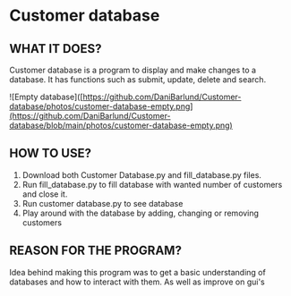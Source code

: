 # Customer database

## WHAT IT DOES?

Customer database is a program to display and make changes to a database. It has functions such as submit, update, delete and search.

![Empty database]([https://github.com/DaniBarlund/Customer-database/photos/customer-database-empty.png](https://github.com/DaniBarlund/Customer-database/blob/main/photos/customer-database-empty.png)
  
## HOW TO USE?

1. Download both Customer Database.py and fill_database.py files.
2. Run fill_database.py to fill database with wanted number of customers and close it.
3. Run customer database.py to see database
4. Play around with the database by adding, changing or removing customers
  
## REASON FOR THE PROGRAM?

Idea behind making this program was to get a basic understanding of databases and how to interact with them. As well as improve on gui's
